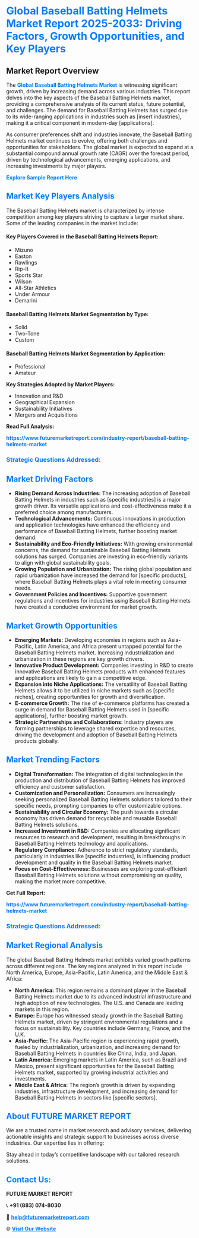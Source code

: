 <h1 style="color: #007BFF;">Global Baseball Batting Helmets Market Report 2025-2033: Driving Factors, Growth Opportunities, and Key Players</h1>

<section id="overview">
<h2>Market Report Overview</h2>
<p>The <a href="https://www.futuremarketreport.com/industry-report/baseball-batting-helmets-market" style="color: #007BFF; text-decoration: none;"><strong>Global Baseball Batting Helmets Market</strong></a> is witnessing significant growth, driven by increasing demand across various industries. This report delves into the key aspects of the Baseball Batting Helmets market, providing a comprehensive analysis of its current status, future potential, and challenges. The demand for Baseball Batting Helmets has surged due to its wide-ranging applications in industries such as [insert industries], making it a critical component in modern-day [applications].</p>
<p>As consumer preferences shift and industries innovate, the Baseball Batting Helmets market continues to evolve, offering both challenges and opportunities for stakeholders. The global market is expected to expand at a substantial compound annual growth rate (CAGR) over the forecast period, driven by technological advancements, emerging applications, and increasing investments by major players.</p>
</section>

<section id="overview">
<p><a href="https://www.futuremarketreport.com/request-sample/reportId=89504" style="color: #007BFF; text-decoration: none;"><strong>Explore Sample Report Here</strong></a></p>
</section>

<section id="key-players">
<h2 style="color: #007BFF;">Market Key Players Analysis</h2>
<p>The Baseball Batting Helmets market is characterized by intense competition among key players striving to capture a larger market share. Some of the leading companies in the market include:</p>
<h4>Key Players Covered in the Baseball Batting Helmets Report:</h4>
<ul><li>Mizuno</li><li>Easton</li><li>Rawlings</li><li>Rip-It</li><li>Sports Star</li><li>Wilson</li><li>All-Star Athletics</li><li>Under Armour</li><li>Demarini</li></ul>
<h4>Baseball Batting Helmets Market Segmentation by Type:</h4>
<ul><li>Solid</li><li>Two-Tone</li><li>Custom</li></ul>

<h4>Baseball Batting Helmets Market Segmentation by Application:</h4>
<ul><li>Professional</li><li>Amateur</li></ul>
<p><strong>Key Strategies Adopted by Market Players:</strong></p>
<ul>
<li>Innovation and R&D</li>
<li>Geographical Expansion</li>
<li>Sustainability Initiatives</li>
<li>Mergers and Acquisitions</li>
</ul>
</section>

<section>
<p><strong>Read Full Analysis: </strong></p><a href="https://www.futuremarketreport.com/industry-report/baseball-batting-helmets-market" style="color: #007BFF; text-decoration: none;"><strong>https://www.futuremarketreport.com/industry-report/baseball-batting-helmets-market</strong></a>
<h3 style="color: #007BFF;">Strategic Questions Addressed:</h3>
</section>

<section id="driving-factors">
<h2 style="color: #007BFF;">Market Driving Factors</h2>
<ul>
<li><strong>Rising Demand Across Industries:</strong> The increasing adoption of Baseball Batting Helmets in industries such as [specific industries] is a major growth driver. Its versatile applications and cost-effectiveness make it a preferred choice among manufacturers.</li>
<li><strong>Technological Advancements:</strong> Continuous innovations in production and application technologies have enhanced the efficiency and performance of Baseball Batting Helmets, further boosting market demand.</li>
<li><strong>Sustainability and Eco-Friendly Initiatives:</strong> With growing environmental concerns, the demand for sustainable Baseball Batting Helmets solutions has surged. Companies are investing in eco-friendly variants to align with global sustainability goals.</li>
<li><strong>Growing Population and Urbanization:</strong> The rising global population and rapid urbanization have increased the demand for [specific products], where Baseball Batting Helmets plays a vital role in meeting consumer needs.</li>
<li><strong>Government Policies and Incentives:</strong> Supportive government regulations and incentives for industries using Baseball Batting Helmets have created a conducive environment for market growth.</li>
</ul>
</section>

<section id="growth-opportunities">
<h2 style="color: #007BFF;">Market Growth Opportunities</h2>
<ul>
<li><strong>Emerging Markets:</strong> Developing economies in regions such as Asia-Pacific, Latin America, and Africa present untapped potential for the Baseball Batting Helmets market. Increasing industrialization and urbanization in these regions are key growth drivers.</li>
<li><strong>Innovative Product Development:</strong> Companies investing in R&D to create innovative Baseball Batting Helmets products with enhanced features and applications are likely to gain a competitive edge.</li>
<li><strong>Expansion into Niche Applications:</strong> The versatility of Baseball Batting Helmets allows it to be utilized in niche markets such as [specific niches], creating opportunities for growth and diversification.</li>
<li><strong>E-commerce Growth:</strong> The rise of e-commerce platforms has created a surge in demand for Baseball Batting Helmets used in [specific applications], further boosting market growth.</li>
<li><strong>Strategic Partnerships and Collaborations:</strong> Industry players are forming partnerships to leverage shared expertise and resources, driving the development and adoption of Baseball Batting Helmets products globally.</li>
</ul>
</section>

<section id="trending-factors">
<h2 style="color: #007BFF;">Market Trending Factors</h2>
<ul>
<li><strong>Digital Transformation:</strong> The integration of digital technologies in the production and distribution of Baseball Batting Helmets has improved efficiency and customer satisfaction.</li>
<li><strong>Customization and Personalization:</strong> Consumers are increasingly seeking personalized Baseball Batting Helmets solutions tailored to their specific needs, prompting companies to offer customizable options.</li>
<li><strong>Sustainability and Circular Economy:</strong> The push towards a circular economy has driven demand for recyclable and reusable Baseball Batting Helmets solutions.</li>
<li><strong>Increased Investment in R&D:</strong> Companies are allocating significant resources to research and development, resulting in breakthroughs in Baseball Batting Helmets technology and applications.</li>
<li><strong>Regulatory Compliance:</strong> Adherence to strict regulatory standards, particularly in industries like [specific industries], is influencing product development and quality in the Baseball Batting Helmets market.</li>
<li><strong>Focus on Cost-Effectiveness:</strong> Businesses are exploring cost-efficient Baseball Batting Helmets solutions without compromising on quality, making the market more competitive.</li>
</ul>
</section>

<section>
<p><strong>Get Full Report: </strong></p><a href="https://www.futuremarketreport.com/industry-report/baseball-batting-helmets-market" style="color: #007BFF; text-decoration: none;"><strong>https://www.futuremarketreport.com/industry-report/baseball-batting-helmets-market</strong></a>
<h3 style="color: #007BFF;">Strategic Questions Addressed:</h3>
</section>


<section id="regional-analysis">
<h2 style="color: #007BFF;">Market Regional Analysis</h2>
<p>The global Baseball Batting Helmets market exhibits varied growth patterns across different regions. The key regions analyzed in this report include North America, Europe, Asia-Pacific, Latin America, and the Middle East & Africa:</p>
<ul>
<li><strong>North America:</strong> This region remains a dominant player in the Baseball Batting Helmets market due to its advanced industrial infrastructure and high adoption of new technologies. The U.S. and Canada are leading markets in this region.</li>
<li><strong>Europe:</strong> Europe has witnessed steady growth in the Baseball Batting Helmets market, driven by stringent environmental regulations and a focus on sustainability. Key countries include Germany, France, and the U.K.</li>
<li><strong>Asia-Pacific:</strong> The Asia-Pacific region is experiencing rapid growth, fueled by industrialization, urbanization, and increasing demand for Baseball Batting Helmets in countries like China, India, and Japan.</li>
<li><strong>Latin America:</strong> Emerging markets in Latin America, such as Brazil and Mexico, present significant opportunities for the Baseball Batting Helmets market, supported by growing industrial activities and investments.</li>
<li><strong>Middle East & Africa:</strong> The region’s growth is driven by expanding industries, infrastructure development, and increasing demand for Baseball Batting Helmets in sectors like [specific sectors].</li>
</ul>
</section>

<footer>
<h2 style="color: #007BFF;">About FUTURE MARKET REPORT</h2>
<p>We are a trusted name in market research and advisory services, delivering actionable insights and strategic support to businesses across diverse industries. Our expertise lies in offering:</p>

<p>Stay ahead in today’s competitive landscape with our tailored research solutions.</p>

<h2 style="color: #007BFF;">Contact Us:</h2>
<p><strong>FUTURE MARKET REPORT</strong></p>
<p>📞 <strong>+91 (883) 074-8030</strong></p>
<p>📧 <strong><a href="mailto:help@futuremarketreport.com" style="color: #007BFF;">help@futuremarketreport.com</a></strong></p>
<p>🌐 <strong><a href="https://www.futuremarketreport.com/" style="color: #007BFF;">Visit Our Website</a></strong></p>
</footer>